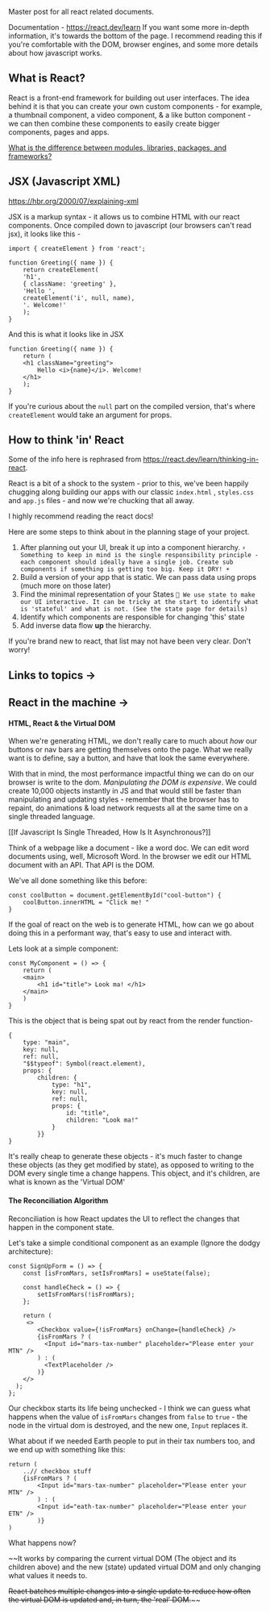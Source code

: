 Master post for all react related documents. 

Documentation - https://react.dev/learn
If you want some more in-depth information, it's towards the bottom of the page. I recommend reading this if you're comfortable with the DOM, browser engines, and some more details about how javascript works. 

## What is React?

React is a front-end framework for building out user interfaces. The idea behind it is that you can create your own custom components - for example, a thumbnail component, a video component, & a like button component - we can then combine these components to easily create bigger components, pages and apps. 

[What is the difference between modules, libraries, packages, and frameworks?](Modules-Libraries-Packages-&-Frameworks)

## JSX (Javascript XML)

https://hbr.org/2000/07/explaining-xml

JSX is a markup syntax - it allows us to combine HTML with our react components. Once compiled down to javascript (our browsers can't read jsx), it looks like this - 

```
import { createElement } from 'react';  

function Greeting({ name }) {  
	return createElement(  
	'h1',  
	{ className: 'greeting' },  
	'Hello ',  
	createElement('i', null, name),  
	'. Welcome!'  
	);  
}
```

And this is what it looks like in JSX

```
function Greeting({ name }) {  
	return (  
	<h1 className="greeting">  
		Hello <i>{name}</i>. Welcome!  
	</h1>  
	);  
}
```

If you're curious about the `null` part on the compiled version, that's where `createElement` would take an argument for props. 



## How to think 'in' React

Some of the info here is rephrased from https://react.dev/learn/thinking-in-react.

React is a bit of a shock to the system - prior to this, we've been happily chugging along building our apps with our classic `index.html` , `styles.css` and `app.js` files - and now we're chucking that all away. 


I highly recommend reading the react docs! 

Here are some steps to think about in the planning stage of your project. 

1. After planning out your UI, break it up into a component hierarchy. 
	 `⚡️  Something to keep in mind is the single responsibility principle - each component should ideally have a single job. Create sub components if something is getting too big. Keep it DRY! ☀️`
2. Build a version of your app that is static. We can pass data using props (much more on those later)
3. Find the minimal representation of your States
	`💫 We use state to make our UI interactive. It can be tricky at the start to identify what is 'stateful' and what is not. (See the state page for details)`
4.  Identify which components are responsible for changing 'this' state
5. Add inverse data flow **up** the hierarchy. 

If you're brand new to react, that list may not have been very clear. Don't worry! 

## Links to topics -> 

## React in the machine  -> 
#### HTML, React & the Virtual DOM
When we're generating HTML, we don't really care to much about *how* our buttons or nav bars are getting themselves onto the page. What we really want is to define, say a button, and have that look the same everywhere. 

With that in mind, the most performance impactful thing we can do on our browser is write to the dom. *Manipulating the DOM is expensive*. We could create 10,000 objects instantly in JS and that would still be faster than manipulating and updating styles - remember that the browser has to repaint, do animations & load network requests all at the same time on a single threaded language. 

[[If Javascript Is Single Threaded, How Is It Asynchronous?]]

Think of a webpage like a document - like a word doc. We can edit word documents using, well, Microsoft Word. In the browser we edit our HTML document with an API. That API is the DOM. 

We've all done something like this before: 

```
const coolButton = document.getElementById("cool-button") {
	coolButton.innerHTML = "Click me! "
}
```

If the goal of react on the web is to generate HTML, how can we go about doing this in a performant way, that's easy to use and interact with. 

Lets look at a simple component: 

```
const MyComponent = () => {
	return (
	<main>
		<h1 id="title"> Look ma! </h1>
	</main>
	)
}
```

This is the object that is being spat out by react from the render function- 

```
{
	type: "main",
	key: null,
	ref: null,
	"$$typeof": Symbol(react.element),
	props: {
		children: {
			type: "h1",
			key: null,
			ref: null,
			props: {
				id: "title",
				children: "Look ma!"
			}
		}}
}
```

It's really cheap to generate these objects -  it's much faster to change these objects (as they get modified by state), as opposed to writing to the DOM every single time a change happens. This object, and it's children, are what is known as the 'Virtual DOM'

#### The Reconciliation Algorithm

Reconciliation is how React updates the UI to reflect the changes that happen in the component state. 

Let's take a simple conditional component as an example (Ignore the dodgy architecture):

```
const SignUpForm = () => {
	const [isFromMars, setIsFromMars] = useState(false); 
	
	const handleCheck = () => { 
		setIsFromMars(!isFromMars);
	};
	
	return (
	 <>
		<Checkbox value={!isFromMars} onChange={handleCheck} /> 
		{isFromMars ? (
		  <Input id="mars-tax-number" placeholder="Please enter your MTN" />
		) : (
		  <TextPlaceholder />      
		)}
	</> 
  );
};
```

Our checkbox starts its life being unchecked - I think we can guess what happens when the value of `isFromMars` changes from `false` to `true` - the node in the virtual dom is destroyed, and the new one, `Input` replaces it. 

What about if we needed Earth people to put in their tax numbers too, and we end up with something like this: 

```
return (
	..// checkbox stuff 
	{isFromMars ? (
		<Input id="mars-tax-number" placeholder="Please enter your MTN" />
		) : (
		<Input id="eath-tax-number" placeholder="Please enter your ETN" />
		)}
)
```

What happens now? 


~~It works by comparing the current virtual DOM (The object and its children above) and the new (state) updated virtual DOM and only changing what values it needs to. 

~~React batches multiple changes into a single update to reduce how often the virtual DOM is updated and, in turn, the 'real' DOM.~~~~









